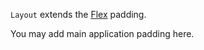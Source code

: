 `Layout` extends the [Flex](/layout/flex#padding) padding.

You may add main application padding here.

